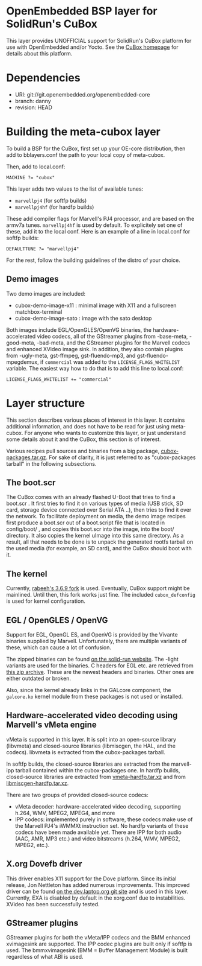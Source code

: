 OpenEmbedded BSP layer for SolidRun's CuBox 
===========================================

This layer provides UNOFFICIAL support for SolidRun's CuBox platform for use
with OpenEmbedded and/or Yocto. See the [CuBox homepage](http://solid-run.com/cubox)
for details about this platform.



Dependencies
============

* URI: git://git.openembedded.org/openembedded-core
* branch: danny
* revision: HEAD



Building the meta-cubox layer
=============================

To build a BSP for the CuBox, first set up your OE-core distribution,
then add to bblayers.conf the path to your local copy of meta-cubox.

Then, add to local.conf:

    MACHINE ?= "cubox"

This layer adds two values to the list of available tunes:

* `marvellpj4` (for softfp builds)
* `marvellpj4hf` (for hardfp builds)

These add compiler flags for Marvell's PJ4 processor, and are based on the armv7a
tunes. `marvellpj4hf` is used by default. To explicitely set one of these, add
it to the local conf. Here is an example of a line in local.conf for softfp builds:

    DEFAULTTUNE ?= "marvellpj4"

For the rest, follow the building guidelines of the distro of your choice.


Demo images
-----------

Two demo images are included:

* cubox-demo-image-x11 : minimal image with X11 and a fullscreen matchbox-terminal
* cubox-demo-image-sato : image with the sato desktop

Both images include EGL/OpenGLES/OpenVG binaries, the hardware-accelerated video
codecs, all of the GStreamer plugins from -base-meta, -good-meta, -bad-meta, and
the GStreamer plugins for the Marvell codecs and enhanced XVideo image sink.
In addition, they also contain plugins from -ugly-meta, gst-ffmpeg, gst-fluendo-mp3,
and gst-fluendo-mpegdemux, if `commercial` was added to the `LICENSE_FLAGS_WHITELIST`
variable. The easiest way how to do that is to add this line to local.conf:

    LICENSE_FLAGS_WHITELIST += "commercial"



Layer structure
===============

This section describes various places of interest in this layer. It contains additional
information, and does not have to be read for just using meta-cubox. For anyone who
wants to customize this layer, or just understand some details about it and the CuBox,
this section is of interest.

Various recipes pull sources and binaries from a big package,
[cubox-packages.tar.gz](http://download.solid-run.com/pub/solidrun/cubox/packages/cubox-packages-source/cubox-packages.tar.gz).
For sake of clarity, it is just referred to as "cubox-packages tarball" in the following
subsections.


The boot.scr
------------

The CuBox comes with an already flashed U-Boot that tries to find a boot.scr . It
first tries to find it on various types of media (USB stick, SD card, storage device
connected over Serial ATA ..), then tries to find it over the network. To facilitate
deployment on media, the demo image recipes first produce a boot.scr out of a
boot.script file that is located in config/boot/ , and copies this boot.scr into the
image, into the boot/ directory. It also copies the kernel uImage into this same
directory. As a result, all that needs to be done is to unpack the generated rootfs
tarball on the used media (for example, an SD card), and the CuBox should boot with it.


The kernel
----------

Currently, [rabeeh's 3.6.9 fork](https://github.com/rabeeh/linux) is used. Eventually,
CuBox support might be mainlined. Until then, this fork works just fine. The included
`cubox_defconfig` is used for kernel configuration.


EGL / OpenGLES / OpenVG
-----------------------

Support for EGL, OpenGL ES, and OpenVG is provided by the Vivante binaries supplied
by Marvell. Unfortunately, there are multiple variants of these, which can cause
a lot of confusion.

The zipped binaries can be found [on the solid-run website](http://download.solid-run.com/pub/solidrun/cubox/packages/marvell-opengl/).
The -light variants are used for the binaries. C headers for EGL etc. are retrieved
from [this zip archive](http://download.solid-run.com/pub/solidrun/cubox/packages/marvell-libgfx/marvell-libgfx-headers-20120713.tar.bz2).
These are the newest headers and binaries. Other ones are either outdated or broken.

Also, since the kernel already links in the GALcore component, the `galcore.ko`
kernel module from these packages is not used or installed.


Hardware-accelerated video decoding using Marvell's vMeta engine
----------------------------------------------------------------

vMeta is supported in this layer. It is split into an open-source library (libvmeta)
and closed-source libraries (libmiscgen, the HAL, and the codecs).
libvmeta is extracted from the cubox-packages tarball.

In softfp builds, the closed-source libraries are extracted from the marvell-ipp tarball
contained within the cubox-packages one. In hardfp builds, closed-source libraries are
extracted from [vmeta-hardfp.tar.xz](http://download.solid-run.com/pub/solidrun/cubox/packages/marvell-vmeta/vmeta-hardfp.tar.xz)
and from [libmiscgen-hardfp.tar.xz](http://download.solid-run.com/pub/solidrun/cubox/packages/marvell-vmeta/libmiscgen-hardfp.tar.xz).

There are two groups of provided closed-source codecs:

* vMeta decoder: hardware-accelerated video decoding, supporting h.264, WMV,
  MPEG2, MPEG4, and more
* IPP codecs: implemented purely in software, these codecs make use of the
  Marvell PJ4's iWMMXt instruction set.
  No hardfp variants of these codecs have been made available yet.
  There are IPP for both audio (AAC, AMR, MP3 etc.) and video bitstreams
  (h.264, WMV, MPEG2, MPEG2, etc.).


X.org Dovefb driver
-------------------

This driver enables X11 support for the Dove platform. Since its initial release,
Jon Nettleton has added numerous improvements. This improved driver can be found
[on the dev.laptop.org git site](http://dev.laptop.org/git/users/jnettlet/xf86-video-dove/)
and is used in this layer. Currently, EXA is disabled by default in the xorg.conf
due to instabilities. XVideo has been successfully tested.


GStreamer plugins
-----------------

GStreamer plugins for both the vMeta/IPP codecs and the BMM enhanced
xvimagesink are supported. The IPP codec plugins are built only if softfp is used.
The bmmxvimagesink (BMM = Buffer Management Module) is built regardless of what ABI
is used.
